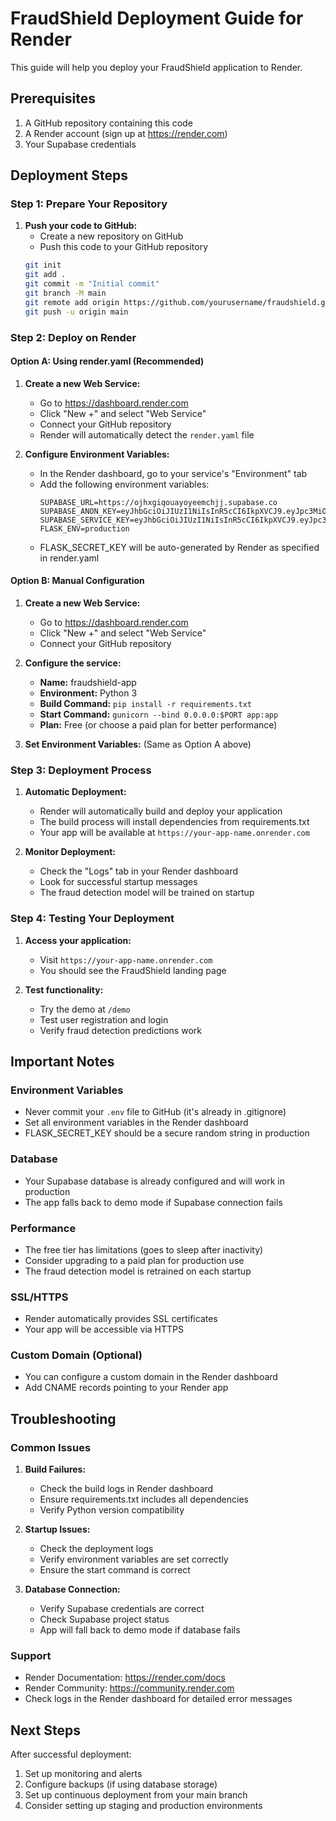 # FraudShield Deployment Guide for Render

This guide will help you deploy your FraudShield application to Render.

## Prerequisites

1. A GitHub repository containing this code
2. A Render account (sign up at https://render.com)
3. Your Supabase credentials

## Deployment Steps

### Step 1: Prepare Your Repository

1. **Push your code to GitHub:**
   - Create a new repository on GitHub
   - Push this code to your GitHub repository
   ```bash
   git init
   git add .
   git commit -m "Initial commit"
   git branch -M main
   git remote add origin https://github.com/yourusername/fraudshield.git
   git push -u origin main
   ```

### Step 2: Deploy on Render

#### Option A: Using render.yaml (Recommended)

1. **Create a new Web Service:**
   - Go to https://dashboard.render.com
   - Click "New +" and select "Web Service"
   - Connect your GitHub repository
   - Render will automatically detect the `render.yaml` file

2. **Configure Environment Variables:**
   - In the Render dashboard, go to your service's "Environment" tab
   - Add the following environment variables:
     ```
     SUPABASE_URL=https://ojhxgiqouayoyeemchjj.supabase.co
     SUPABASE_ANON_KEY=eyJhbGciOiJIUzI1NiIsInR5cCI6IkpXVCJ9.eyJpc3MiOiJzdXBhYmFzZSIsInJlZiI6Im9qaHhnaXFvdWF5b3llZW1jaGpqIiwicm9sZSI6ImFub24iLCJpYXQiOjE3NTkzOTY4NTIsImV4cCI6MjA3NDk3Mjg1Mn0.drmW0CA9Bil7z8A_G89uzVu9QSsu8It_YZQ0sFarb8w
     SUPABASE_SERVICE_KEY=eyJhbGciOiJIUzI1NiIsInR5cCI6IkpXVCJ9.eyJpc3MiOiJzdXBhYmFzZSIsInJlZiI6Im9qaHhnaXFvdWF5b3llZW1jaGpqIiwicm9sZSI6InNlcnZpY2Vfcm9sZSIsImlhdCI6MTc1OTM5Njg1MiwiZXhwIjoyMDc0OTcyODUyfQ.74k1BAmi62ZTG98dQzhcT455_gVI9USbPqsiuwm82TI
     FLASK_ENV=production
     ```
   - FLASK_SECRET_KEY will be auto-generated by Render as specified in render.yaml

#### Option B: Manual Configuration

1. **Create a new Web Service:**
   - Go to https://dashboard.render.com
   - Click "New +" and select "Web Service"
   - Connect your GitHub repository

2. **Configure the service:**
   - **Name:** fraudshield-app
   - **Environment:** Python 3
   - **Build Command:** `pip install -r requirements.txt`
   - **Start Command:** `gunicorn --bind 0.0.0.0:$PORT app:app`
   - **Plan:** Free (or choose a paid plan for better performance)

3. **Set Environment Variables:** (Same as Option A above)

### Step 3: Deployment Process

1. **Automatic Deployment:**
   - Render will automatically build and deploy your application
   - The build process will install dependencies from requirements.txt
   - Your app will be available at `https://your-app-name.onrender.com`

2. **Monitor Deployment:**
   - Check the "Logs" tab in your Render dashboard
   - Look for successful startup messages
   - The fraud detection model will be trained on startup

### Step 4: Testing Your Deployment

1. **Access your application:**
   - Visit `https://your-app-name.onrender.com`
   - You should see the FraudShield landing page

2. **Test functionality:**
   - Try the demo at `/demo`
   - Test user registration and login
   - Verify fraud detection predictions work

## Important Notes

### Environment Variables
- Never commit your `.env` file to GitHub (it's already in .gitignore)
- Set all environment variables in the Render dashboard
- FLASK_SECRET_KEY should be a secure random string in production

### Database
- Your Supabase database is already configured and will work in production
- The app falls back to demo mode if Supabase connection fails

### Performance
- The free tier has limitations (goes to sleep after inactivity)
- Consider upgrading to a paid plan for production use
- The fraud detection model is retrained on each startup

### SSL/HTTPS
- Render automatically provides SSL certificates
- Your app will be accessible via HTTPS

### Custom Domain (Optional)
- You can configure a custom domain in the Render dashboard
- Add CNAME records pointing to your Render app

## Troubleshooting

### Common Issues

1. **Build Failures:**
   - Check the build logs in Render dashboard
   - Ensure requirements.txt includes all dependencies
   - Verify Python version compatibility

2. **Startup Issues:**
   - Check the deployment logs
   - Verify environment variables are set correctly
   - Ensure the start command is correct

3. **Database Connection:**
   - Verify Supabase credentials are correct
   - Check Supabase project status
   - App will fall back to demo mode if database fails

### Support
- Render Documentation: https://render.com/docs
- Render Community: https://community.render.com
- Check logs in the Render dashboard for detailed error messages

## Next Steps

After successful deployment:
1. Set up monitoring and alerts
2. Configure backups (if using database storage)
3. Set up continuous deployment from your main branch
4. Consider setting up staging and production environments